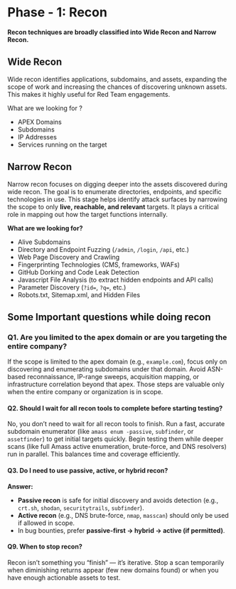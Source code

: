 # Phase - 1: Recon

**Recon techniques are broadly classified into Wide Recon and Narrow Recon.**

## Wide Recon

Wide recon identifies applications, subdomains, and assets, expanding the scope of work and increasing the chances of discovering unknown assets. This makes it highly useful for Red Team engagements.

What are we looking for ?&#x20;

* APEX Domains
* Subdomains
* IP Addresses
* Services running on the target

## Narrow Recon

Narrow recon focuses on digging deeper into the assets discovered during wide recon. The goal is to enumerate directories, endpoints, and specific technologies in use. This stage helps identify attack surfaces by narrowing the scope to only **live, reachable, and relevant** targets. It plays a critical role in mapping out how the target functions internally.

**What are we looking for?**

* Alive Subdomains
* Directory and Endpoint Fuzzing (`/admin`, `/login`, `/api`, etc.)
* Web Page Discovery and Crawling
* Fingerprinting Technologies (CMS, frameworks, WAFs)
* GitHub Dorking and Code Leak Detection
* Javascript File Analysis (to extract hidden endpoints and API calls)
* Parameter Discovery (`?id=`, `?q=`, etc.)
* Robots.txt, Sitemap.xml, and Hidden Files

## Some Important questions while doing recon

### Q1. Are you limited to the apex domain or are you targeting the entire company?

If the scope is limited to the apex domain (e.g., `example.com`), focus only on discovering and enumerating subdomains under that domain. Avoid ASN-based reconnaissance, IP-range sweeps, acquisition mapping, or infrastructure correlation beyond that apex. Those steps are valuable only when the entire company or organization is in scope.

#### **Q2. Should I wait for all recon tools to complete before starting testing?**

No, you don’t need to wait for all recon tools to finish. Run a fast, accurate subdomain enumerator (like `amass enum -passive`, `subfinder`, or `assetfinder`) to get initial targets quickly. Begin testing them while deeper scans (like full Amass active enumeration, brute-force, and DNS resolvers) run in parallel. This balances time and coverage efficiently.

#### **Q3. Do I need to use passive, active, or hybrid recon?**

**Answer:**

* **Passive recon** is safe for initial discovery and avoids detection (e.g., `crt.sh`, `shodan`, `securitytrails`, `subfinder`).
* **Active recon** (e.g., DNS brute-force, `nmap`, `masscan`) should only be used if allowed in scope.
* In bug bounties, prefer **passive-first → hybrid → active (if permitted)**.

#### **Q9. When to stop recon?**

Recon isn’t something you “finish” — it’s iterative. Stop a scan temporarily when diminishing returns appear (few new domains found) or when you have enough actionable assets to test.

